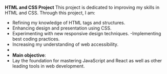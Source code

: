 **HTML and CSS Project**
This project is dedicated to improving my skills in HTML and CSS. Through this project, I am:

- Refining my knowledge of HTML tags and structures.
- Enhancing design and presentation using CSS.
- Experimenting with new responsive design techniques.
 -Implementing best coding practices.
- Increasing my understanding of web accessibility.
- 
- **Main objective**:
- Lay the foundation for mastering JavaScript and React as well as other leading tools in web development.
